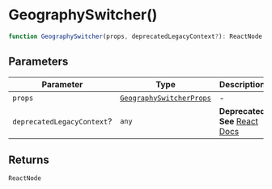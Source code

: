# GeographySwitcher()

```ts
function GeographySwitcher(props, deprecatedLegacyContext?): ReactNode
```

## Parameters

| Parameter | Type | Description |
| ------ | ------ | ------ |
| `props` | [`GeographySwitcherProps`](../interfaces/GeographySwitcherProps.md) | - |
| `deprecatedLegacyContext`? | `any` | **Deprecated** **See** [React Docs](https://legacy.reactjs.org/docs/legacy-context.html#referencing-context-in-lifecycle-methods) |

## Returns

`ReactNode`
